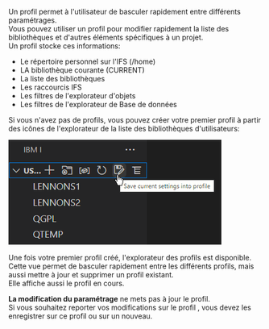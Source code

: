
Un profil permet à l'utilisateur de basculer rapidement entre différents paramétrages.  
Vous pouvez utiliser un profil pour modifier rapidement la liste des bibliothèques et d'autres éléments spécifiques à un projet.  
Un profil stocke ces informations:

- Le répertoire personnel sur l'IFS (/home)
- LA bibliothèque courante (CURRENT)
- La liste des bibliothèques
- Les raccourcis IFS
- Les filtres de l'explorateur d'objets
- Les filtres de l'explorateur de Base de données

Si vous n'avez pas de profils, vous pouvez créer votre premier profil à partir des icônes de l'explorateur de la liste des bibliothèques d'utilisateurs:

![Save Profile](../../assets/Connect_Profile_Save_01.png)

Une fois votre premier profil créé, l'explorateur des profils est disponible.  
Cette vue permet de basculer rapidement entre les différents profils, mais aussi mettre à jour et supprimer un profil existant.  
Elle affiche aussi le profil en cours.

**La modification du paramétrage** ne mets pas à jour le profil.  
Si vous souhaitez reporter vos modifications sur le profil , vous devez les enregistrer sur ce profil ou sur un nouveau.